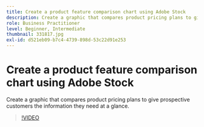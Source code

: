 ```yaml
---
title: Create a product feature comparison chart using Adobe Stock
description: Create a graphic that compares product pricing plans to give prospective customers the information they need at a glance
role: Business Practitioner
level: Beginner, Intermediate
thumbnail: 331817.jpg
exl-id: d521eb09-b7c4-4739-898d-53c22d91e253
---
```

# Create a product feature comparison chart using Adobe Stock

Create a graphic that compares product pricing plans to give prospective customers the information they need at a glance.

>[!VIDEO](https://video.tv.adobe.com/v/331817?hidetitle=true)
